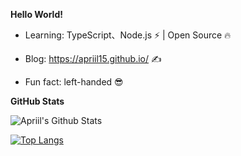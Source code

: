 **Hello World!**

- Learning: TypeScript、Node.js ⚡ | Open Source 🔥

- Blog: https://apriil15.github.io/ ✍️

- Fun fact: left-handed 😎

**GitHub Stats**

![Apriil's Github Stats](https://github-readme-stats.vercel.app/api?username=Apriil15&show_icons=true&theme=react)

[![Top Langs](https://github-readme-stats.vercel.app/api/top-langs/?username=Apriil15&layout=compact)](https://github.com/anuraghazra/github-readme-stats)
